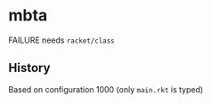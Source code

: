mbta
===

FAILURE
needs `racket/class`


History
---

Based on configuration 1000 (only `main.rkt` is typed)

